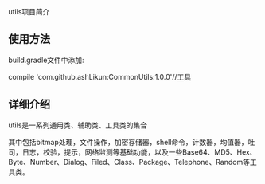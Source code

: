 utils项目简介
## 使用方法

build.gradle文件中添加:

   compile 'com.github.ashLikun:CommonUtils:1.0.0'//工具


## 详细介绍
utils是一系列通用类、辅助类、工具类的集合

其中包括bitmap处理，文件操作，加密存储器，shell命令，计数器，均值器，吐司，日志，校验，提示，网络监测等基础功能，以及一些Base64、MD5、Hex、Byte、Number、Dialog、Filed、Class、Package、Telephone、Random等工具类。
